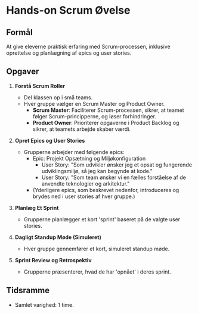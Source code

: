 # Hands-on Scrum Øvelse

## Formål
At give eleverne praktisk erfaring med Scrum-processen, inklusive oprettelse og planlægning af epics og user stories.

## Opgaver
1. **Forstå Scrum Roller**
   - Del klassen op i små teams.
   - Hver gruppe vælger en Scrum Master og Product Owner.
     - **Scrum Master**: Faciliterer Scrum-processen, sikrer, at teamet følger Scrum-principperne, og løser forhindringer.
     - **Product Owner**: Prioriterer opgaverne i Product Backlog og sikrer, at teamets arbejde skaber værdi.

2. **Opret Epics og User Stories**
   - Grupperne arbejder med følgende epics:
     - Epic: Projekt Opsætning og Miljøkonfiguration
       - User Story: "Som udvikler ønsker jeg et opsat og fungerende udviklingsmiljø, så jeg kan begynde at kode."
       - User Story: "Som team ønsker vi en fælles forståelse af de anvendte teknologier og arkitektur."
     - (Yderligere epics, som beskrevet nedenfor, introduceres og brydes ned i user stories af hver gruppe.)

3. **Planlæg Et Sprint**
   - Grupperne planlægger et kort 'sprint' baseret på de valgte user stories.

4. **Dagligt Standup Møde (Simuleret)**
   - Hver gruppe gennemfører et kort, simuleret standup møde.

5. **Sprint Review og Retrospektiv**
   - Grupperne præsenterer, hvad de har 'opnået' i deres sprint.

## Tidsramme
- Samlet varighed: 1 time.
